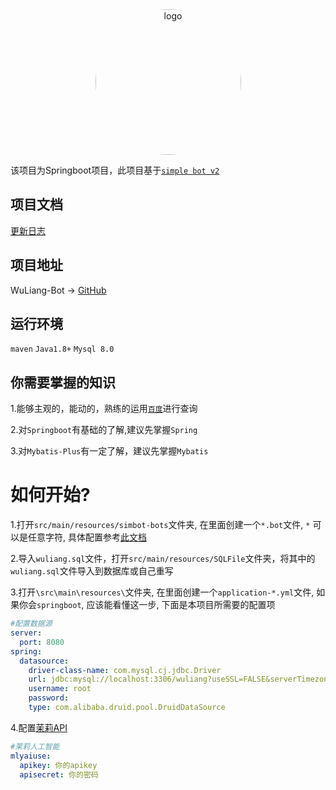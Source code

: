<div align="center">
    <img src="http://gchat.qpic.cn/gchatpic_new/2094085327/2083469072-2384229104-54123951E638DEFCE53F8A296AFF9012/0?term&#61;3" alt="logo" style="width:233px ;height:233px;border-radius:50%"/>
    <p>
</div>


该项目为Springboot项目，此项目基于[`simple bot v2`](https://github.com/ForteScarlet/simpler-robot/tree/v2-dev)

## 项目文档

[更新日志](WuLiang-Bot更新日志.md)

## 项目地址

WuLiang-Bot -> 
[GitHub](https://github.com/2094085327/WuLiang-Bot)

## 运行环境

`maven` `Java1.8+` `Mysql 8.0 `

## 你需要掌握的知识

1.能够主观的，能动的，熟练的运用[`百度`](https://www.baidu.com)进行查询

2.对`Springboot`有基础的了解,建议先掌握`Spring`

3.对`Mybatis-Plus`有一定了解，建议先掌握`Mybatis`

# 如何开始?

1.打开`src/main/resources/simbot-bots`文件夹, 在里面创建一个`*.bot`文件, `*`
可以是任意字符, 具体配置参考[此文档](https://www.yuque.com/simpler-robot/simpler-robot-doc/fk6o3e#iUKbX)

2.导入`wuliang.sql`文件，打开`src/main/resources/SQLFile`文件夹，将其中的`wuliang.sql`文件导入到数据库或自己重写

3.打开`\src\main\resources\`文件夹, 在里面创建一个`application-*.yml`文件, 如果你会`springboot`, 应该能看懂这一步, 下面是本项目所需要的配置项

```yaml
#配置数据源
server:
  port: 8080
spring:
  datasource:
    driver-class-name: com.mysql.cj.jdbc.Driver
    url: jdbc:mysql://localhost:3306/wuliang?useSSL=FALSE&serverTimezone=UTC
    username: root
    password:
    type: com.alibaba.druid.pool.DruidDataSource 
```

4.配置[茉莉API](https://mlyai.com/)

```yaml
#茉莉人工智能
mlyaiuse:
  apikey: 你的apikey
  apisecret: 你的密码 
```